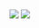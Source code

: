 <a>
  <img align="center" src="https://github-readme-stats.vercel.app/api?username=Hina1008&count_private=true&card_width=100&show_icons=true&theme=vue-dark" />
</a>
<a>
  <img align="center" src="https://github-readme-stats.vercel.app/api/top-langs/?username=Hina1008&theme=vue-dark&show_icons=true&layout=compact" />
</a>


<!--
**Hina1008/Hina1008** is a ✨ _special_ ✨ repository because its `README.md` (this file) appears on your GitHub profile.

Here are some ideas to get you started:

- 🔭 I’m currently working on ...
- 🌱 I’m currently learning ...
- 👯 I’m looking to collaborate on ...
- 🤔 I’m looking for help with ...
- 💬 Ask me about ...
- 📫 How to reach me: ...
- 😄 Pronouns: ...
- ⚡ Fun fact: ...
-->
